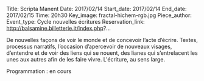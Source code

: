 Title: Scripta Manent
Date: 2017/02/14
Start_date: 2017/02/14
End_date: 2017/02/15
Time: 20h30
Key_image: fractal-hichem-rgb.jpg 
Piece_author:
Event_type: Cycle nouvelles écritures
Reservation_link: http://balsamine.billetterie.it/index.php?...


De nouvelles façons de voir le monde et de concevoir l’acte d’écrire. Textes, processus narratifs, l’occasion d’apercevoir de nouveaux visages, d’entendre et de voir des liens qui se nouent, des lianes qui s’entrelacent les unes aux autres afin de les faire vivre. L'écriture, au sens large.


Programmation
:    en cours
